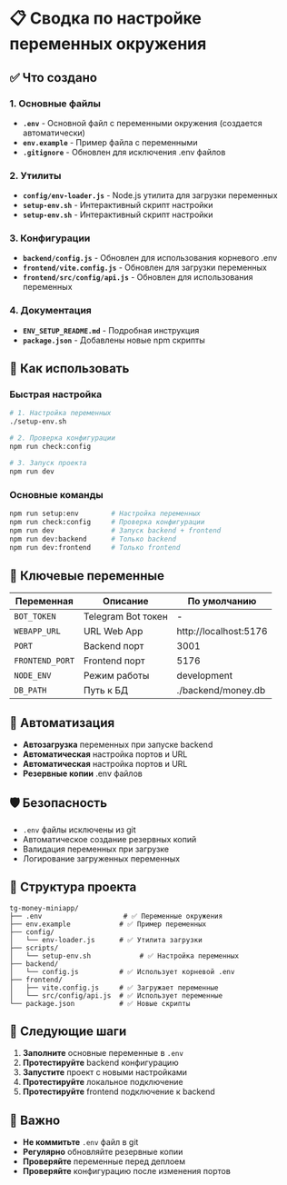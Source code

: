 # 📋 Сводка по настройке переменных окружения

## ✅ Что создано

### 1. Основные файлы
- **`.env`** - Основной файл с переменными окружения (создается автоматически)
- **`env.example`** - Пример файла с переменными
- **`.gitignore`** - Обновлен для исключения .env файлов

### 2. Утилиты
- **`config/env-loader.js`** - Node.js утилита для загрузки переменных
- **`setup-env.sh`** - Интерактивный скрипт настройки
- **`setup-env.sh`** - Интерактивный скрипт настройки

### 3. Конфигурации
- **`backend/config.js`** - Обновлен для использования корневого .env
- **`frontend/vite.config.js`** - Обновлен для загрузки переменных
- **`frontend/src/config/api.js`** - Обновлен для использования переменных

### 4. Документация
- **`ENV_SETUP_README.md`** - Подробная инструкция
- **`package.json`** - Добавлены новые npm скрипты

## 🚀 Как использовать

### Быстрая настройка
```bash
# 1. Настройка переменных
./setup-env.sh

# 2. Проверка конфигурации
npm run check:config

# 3. Запуск проекта
npm run dev
```

### Основные команды
```bash
npm run setup:env        # Настройка переменных
npm run check:config     # Проверка конфигурации
npm run dev              # Запуск backend + frontend
npm run dev:backend      # Только backend
npm run dev:frontend     # Только frontend
```

## 🔑 Ключевые переменные

| Переменная | Описание | По умолчанию |
|------------|----------|--------------|
| `BOT_TOKEN` | Telegram Bot токен | - |
| `WEBAPP_URL` | URL Web App | http://localhost:5176 |
| `PORT` | Backend порт | 3001 |
| `FRONTEND_PORT` | Frontend порт | 5176 |
| `NODE_ENV` | Режим работы | development |
| `DB_PATH` | Путь к БД | ./backend/money.db |

## 🔄 Автоматизация

- **Автозагрузка** переменных при запуске backend
- **Автоматическая** настройка портов и URL
- **Автоматическая** настройка портов и URL
- **Резервные копии** .env файлов

## 🛡️ Безопасность

- `.env` файлы исключены из git
- Автоматическое создание резервных копий
- Валидация переменных при загрузке
- Логирование загруженных переменных

## 📁 Структура проекта

```
tg-money-miniapp/
├── .env                    # ✅ Переменные окружения
├── env.example            # ✅ Пример переменных
├── config/
│   └── env-loader.js      # ✅ Утилита загрузки
├── scripts/
│   └── setup-env.sh            # ✅ Настройка переменных
├── backend/
│   └── config.js          # ✅ Использует корневой .env
├── frontend/
│   ├── vite.config.js     # ✅ Загружает переменные
│   └── src/config/api.js  # ✅ Использует переменные
└── package.json           # ✅ Новые скрипты
```

## 🎯 Следующие шаги

1. **Заполните** основные переменные в `.env`
2. **Протестируйте** backend конфигурацию
3. **Запустите** проект с новыми настройками
4. **Протестируйте** локальное подключение
5. **Протестируйте** frontend подключение к backend

## 🚨 Важно

- **Не коммитьте** `.env` файл в git
- **Регулярно** обновляйте резервные копии
- **Проверяйте** переменные перед деплоем
- **Проверяйте** конфигурацию после изменения портов
